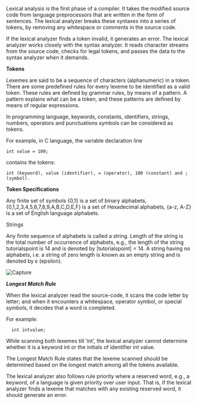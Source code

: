 Lexical analysis is the first phase of a compiler. It takes the modified source code from language preprocessors that are written in the form of sentences. The lexical analyzer breaks these syntaxes into a series of tokens, by removing any whitespace or comments in the source code.

If the lexical analyzer finds a token invalid, it generates an error. The lexical analyzer works closely with the syntax analyzer. 
It reads character streams from the source code, checks for legal tokens, and passes the data to the syntax analyzer when it demands.

**Tokens**

Lexemes are said to be a sequence of characters (alphanumeric) in a token. There are some predefined rules for every lexeme to be identified as a valid token. These rules are defined by grammar rules, by means of a pattern. A pattern explains what can be a token, and these patterns are defined by means of regular expressions.

In programming language, keywords, constants, identifiers, strings, numbers, operators and punctuations symbols can be considered as tokens.

For example, in C language, the variable declaration line

    int value = 100;

contains the tokens:

    int (keyword), value (identifier), = (operator), 100 (constant) and ; (symbol).
    
**Token Specifications**

Any finite set of symbols {0,1} is a set of binary alphabets, {0,1,2,3,4,5,6,7,8,9,A,B,C,D,E,F} is a set of Hexadecimal alphabets, {a-z, A-Z} is a set of English language alphabets.

Strings

Any finite sequence of alphabets is called a string. Length of the string is the total number of occurrence of alphabets, e.g., the length of the string tutorialspoint is 14 and is denoted by |tutorialspoint| = 14. A string having no alphabets, i.e. a string of zero length is known as an empty string and is denoted by ε (epsilon).

![Capture](https://user-images.githubusercontent.com/45221397/105801893-27bd2980-5fc0-11eb-8b84-35ee2476d3a0.JPG)

***Longest Match Rule***

When the lexical analyzer read the source-code, it scans the code letter by letter; and when it encounters a whitespace, operator symbol, or special symbols, it decides that a word is completed.

For example:

      int intvalue;

While scanning both lexemes till ‘int’, the lexical analyzer cannot determine whether it is a keyword int or the initials of identifier int value.

The Longest Match Rule states that the lexeme scanned should be determined based on the longest match among all the tokens available.

The lexical analyzer also follows rule priority where a reserved word, e.g., a keyword, of a language is given priority over user input. That is, if the lexical analyzer finds a lexeme that matches with any existing reserved word, it should generate an error.
